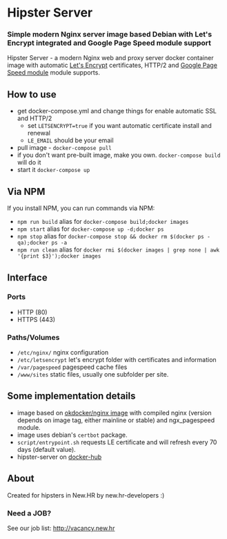 # Hipster Server

### Simple modern Nginx server image based Debian with Let's Encrypt integrated and Google Page Speed module support

Hipster Server - a modern Nginx web and proxy server docker container image with automatic [Let's Encrypt](https://letsencrypt.org) certificates, HTTP/2 and [Google Page Speed module](https://developers.google.com/speed/pagespeed/module/) module supports.

## How to use

- get docker-compose.yml and change things for enable automatic SSL and HTTP/2
    - set `LETSENCRYPT=true` if you want automatic certificate install and renewal
    - `LE_EMAIL` should be your email
- pull image - `docker-compose pull`
- if you don't want pre-built image, make you own. `docker-compose build` will do it
- start it `docker-compose up`

## Via NPM

If you install NPM, you can run commands via NPM:

- `npm run build` alias for `docker-compose build;docker images`
- `npm start` alias for `docker-compose up -d;docker ps`
- `npm stop` alias for `docker-compose stop && docker rm $(docker ps -qa);docker ps -a`
- `npm run clean` alias for `docker rmi $(docker images | grep none | awk '{print $3}');docker images`

## Interface

### Ports

- HTTP (80)
- HTTPS (443)

### Paths/Volumes

- `/etc/nginx/` nginx configuration
- `/etc/letsencrypt` let's encrypt folder with certificates and information
- `/var/pagespeed` pagespeed cache files
- `/www/sites` static files, usually one subfolder per site.


## Some implementation details

- image based on [okdocker/nginx image](https://okdocker.github.io/nginx.html) with compiled nginx (version depends on image tag, either mainline or stable)
and ngx_pagespeed module.
- image uses debian's `certbot` package.
- `script/entrypoint.sh` requests LE certificate and will refresh every 70 days (default value).
- hipster-server on [docker-hub](https://hub.docker.com/r/newhr/hipster-server/)


## About
Created for hipsters in New.HR by new.hr-developers :)

### Need a JOB?
See our job list: http://vacancy.new.hr
